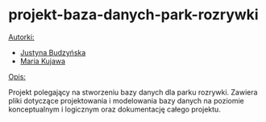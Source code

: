 # projekt-baza-danych-park-rozrywki

<ins>Autorki: </ins>
- [Justyna Budzyńska](https://github.com/budzynskaJ)
- [Maria Kujawa](https://github.com/markujawa)



<ins>Opis: </ins>

Projekt polegający na stworzeniu bazy danych dla parku rozrywki. Zawiera pliki dotyczące projektowania i modelowania bazy danych na poziomie konceptualnym i logicznym oraz
dokumentację całego projektu.


